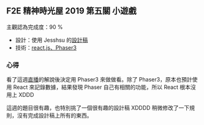 ## F2E 精神時光屋 2019 第五關 小遊戲

主觀認為完成度：90 %

- 設計：使用 Jesshsu 的[設計稿](https://challenge.thef2e.com/user/1861?schedule=3696#works-3696)
- 技術：[react.js、Phaser3](https://medium.com/@Tnodes/integrating-react-and-phaser-3-tutorial-eb96717d4a9d)

### 心得

看了這週[直播](https://www.youtube.com/watch?v=iXL4IbShoCQ&fbclid=IwAR2kIFRCJr0a8Mc-H3T_Anipt6y9OT3QPTa9eH1Hjw6hyEV8oevSLxe3fC8)的解說後決定用 Phaser3 來做做看。除了 Phaser3，原本也預計使用 React 來記錄數據，結果發現 Phaser 自己有相關的功能，所以 React 根本沒用上 XDDD

這週的題目很有趣，也特別挑了一個很有趣的設計稿 XDDDD 稍微修改了一下規則，沒有完成設計稿上所有的東西。